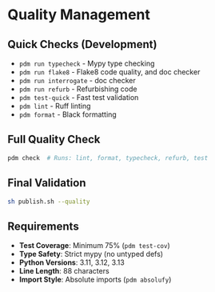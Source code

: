 # Quality Management

## Quick Checks (Development)
- `pdm run typecheck` - Mypy type checking
- `pdm run flake8` - Flake8 code quality, and doc checker
- `pdm run interrogate` - doc checker
- `pdm run refurb` - Refurbishing code
- `pdm test-quick` - Fast test validation
- `pdm lint` - Ruff linting
- `pdm format` - Black formatting

## Full Quality Check
```bash
pdm check  # Runs: lint, format, typecheck, refurb, test
```

## Final Validation
```bash
sh publish.sh --quality
```

## Requirements
- **Test Coverage**: Minimum 75% (`pdm test-cov`)
- **Type Safety**: Strict mypy (no untyped defs)
- **Python Versions**: 3.11, 3.12, 3.13
- **Line Length**: 88 characters
- **Import Style**: Absolute imports (`pdm absolufy`)
